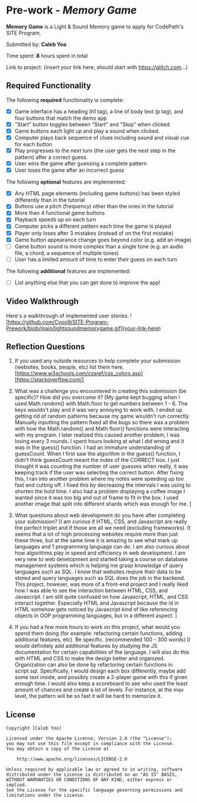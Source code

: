 # Pre-work - _Memory Game_

**Memory Game** is a Light & Sound Memory game to apply for CodePath's SITE Program.

Submitted by: **Caleb Yoo**

Time spent: **8** hours spent in total

Link to project: (insert your link here, should start with https://glitch.com...)

## Required Functionality

The following **required** functionality is complete:

- [x] Game interface has a heading (h1 tag), a line of body text (p tag), and four buttons that match the demo app
- [x] "Start" button toggles between "Start" and "Stop" when clicked.
- [x] Game buttons each light up and play a sound when clicked.
- [x] Computer plays back sequence of clues including sound and visual cue for each button
- [x] Play progresses to the next turn (the user gets the next step in the pattern) after a correct guess.
- [x] User wins the game after guessing a complete pattern
- [x] User loses the game after an incorrect guess

The following **optional** features are implemented:

- [x] Any HTML page elements (including game buttons) has been styled differently than in the tutorial
- [x] Buttons use a pitch (frequency) other than the ones in the tutorial
- [x] More than 4 functional game buttons
- [x] Playback speeds up on each turn
- [x] Computer picks a different pattern each time the game is played
- [x] Player only loses after 3 mistakes (instead of on the first mistake)
- [x] Game button appearance change goes beyond color (e.g. add an image)
- [ ] Game button sound is more complex than a single tone (e.g. an audio file, a chord, a sequence of multiple tones)
- [ ] User has a limited amount of time to enter their guess on each turn

The following **additional** features are implemented:

- [ ] List anything else that you can get done to improve the app!

## Video Walkthrough

Here's a walkthrough of implemented user stories:
![https://github.com/Cyoo9/SITE-Program-Prework/blob/main/lightsoundmemorygame.gif](your-link-here)

## Reflection Questions

1. If you used any outside resources to help complete your submission (websites, books, people, etc) list them here.
   [https://www.w3schools.com/cssref/css_colors.asp][https://stackoverflow.com/]

2. What was a challenge you encountered in creating this submission (be specific)? How did you overcome it?
   [My game kept bugging when I used Math.random() with Math.floor to get numbers between 1 - 6. The keys wouldn't play
   and it was very annoying to work with. I ended up getting rid of random patterns because my game wouldn't run correctly.
   Manually inputting the pattern fixed all the bugs so there was a problem with how the Math.random() and Math.floor() functions
   were interacting with my program. I later realized this caused another problem, I was losing every 3 rounds. I spent hours looking
   at what I did wrong and it was in the guess() function. I had an immature understanding of guessCount. When I first saw the algorithm
   in the guess() function, I didn't think guessCount meant the index of the CORRECT box. I just thought it was counting the number
   of user guesses when really, it was keeping track if the user was selecting the correct button. After fixing this, I ran into another
   problem where my notes were speeding up too fast and cutting off. I fixed this by decreasing the intervals I was using to shorten the
   hold time. I also had a problem displaying a coffee image I wanted since it was too big and out of frame to fit in the box. I used another
   image that split into different shards which was enough for me. ]

3. What questions about web development do you have after completing your submission?
   [I am curious if HTML, CSS, and Javascript are really the perfect triplet and if those are all we need (excluding frameworks). It seems that
   a lot of high processing websites require more than just these three, but at the same time it is amazing to see what mark up languages and 1 programming language can do.
   I am also curious about how algorithms play in speed and efficiency in web development. I am very new to web development and started taking a course on database management systems which
   is helping me grasp knowledge of query languages such as SQL. I know that websites reqiure their data to be stored and query languages such as SQL does the job in the backend. This project, however, was more of a
   front-end project and I really liked how I was able to see the interaction between HTML, CSS, and Javascript. I am still quite confused on how Javascript, HTML, and CSS interact together. Especially HTML and Javascript
   because the id in HTML somehow gets noticed by Javascript kind of like referencing objects in OOP programming languages, but in a different aspect. ]

4. If you had a few more hours to work on this project, what would you spend them doing (for example: refactoring certain functions, adding additional features, etc). Be specific. (recommended 100 - 300 words)
   [I would definitely add additional features by studying the JS documentation for certain capabilities of the language. I will also do this with HTML and CSS to make the design better and organized.
   Organization can also be done by refactoring certain functions in script.sql. Specifically, I would design each box differently, maybe add some text inside, and possibly create a 2-player game with this if given enough time.
   I would also keep a scoreboard to see who used the least amount of chances and create a lot of levels. For instance, at the max level, the pattern will be so fast it will be hard to memorize it. 

## License

    Copyright [Caleb Yoo]

    Licensed under the Apache License, Version 2.0 (the "License");
    you may not use this file except in compliance with the License.
    You may obtain a copy of the License at

        http://www.apache.org/licenses/LICENSE-2.0

    Unless required by applicable law or agreed to in writing, software
    distributed under the License is distributed on an "AS IS" BASIS,
    WITHOUT WARRANTIES OR CONDITIONS OF ANY KIND, either express or implied.
    See the License for the specific language governing permissions and
    limitations under the License.
